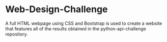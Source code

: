 # Web-Design-Challenge

A full HTML webpage using CSS and Bootstrap is used to create a website that features all of the results obtained in the python-api-challenge repository. 
